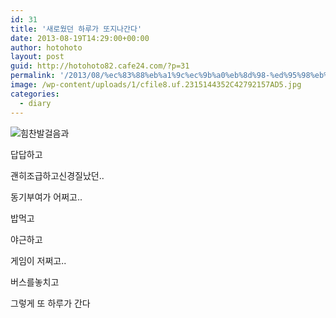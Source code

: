 ```yaml
---
id: 31
title: '새로웠던 하루가 또지나간다'
date: 2013-08-19T14:29:00+00:00
author: hotohoto
layout: post
guid: http://hotohoto82.cafe24.com/?p=31
permalink: '/2013/08/%ec%83%88%eb%a1%9c%ec%9b%a0%eb%8d%98-%ed%95%98%eb%a3%a8%ea%b0%80-%eb%98%90%ec%a7%80%eb%82%98%ea%b0%84%eb%8b%a4/'
image: /wp-content/uploads/1/cfile8.uf.2315144352C42792157AD5.jpg
categories:
  - diary
---
```

![](http://hotohoto82.cafe24.com/wp-content/uploads/1/cfile8.uf.2315144352C42792157AD5.jpg)힘찬발걸음과

답답하고

괜히조급하고신경질났던..

동기부여가 어쩌고..

밥먹고

야근하고

게임이 저쩌고..

버스를놓치고

그렇게 또 하루가 간다



